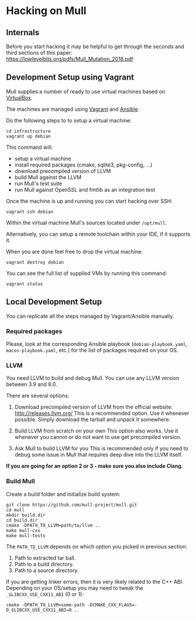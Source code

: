 # Hacking on Mull

## Internals

Before you start hacking it may be helpful to get through the seconds and third
sections of this paper: https://lowlevelbits.org/pdfs/Mull_Mutation_2018.pdf

## Development Setup using Vagrant

Mull supplies a number of ready to use virtual machines based on [VirtualBox](http://virtualbox.org/).

The machines are managed using [Vagrant](https://www.vagrantup.com) and [Ansible](https://www.ansible.com).

Do the following steps to to setup a virtual machine:

```
cd infrastructure
vagrant up debian
```

This command will:

 - setup a virtual machine
 - install required packages (cmake, sqlite3, pkg-config, ...)
 - download precompiled version of LLVM
 - build Mull against the LLVM
 - run Mull's test suite
 - run Mull against OpenSSL and fmtlib as an integration test

Once the machine is up and running you can start hacking over SSH:

```
vagrant ssh debian
```

Within the virtual machine Mull's sources located under `/opt/mull`.

Alternatively, you can setup a remote toolchain within your IDE, if it supports
it.

When you are done feel free to drop the virtual machine:

```
vagrant destroy debian
```

You can see the full list of supplied VMs by running this command:

```
vagrant status
```

## Local Development Setup

You can replicate all the steps managed by Vagrant/Ansible manually.

### Required packages

Please, look at the corresponding Ansible playbook (`debian-playbook.yaml`,
`macos-playbook.yaml`, etc.) for the list of packages required on your OS.

### LLVM

You need LLVM to build and debug Mull.
You can use any LLVM version between 3.9 and 8.0.

There are several options:

1. Download precompiled version of LLVM from the official website: http://releases.llvm.org/
   This is a recommended option. Use it whenever possible. Simply download the
   tarball and unpack it somewhere.

2. Build LLVM from scratch on your own
   This option also works. Use it whenever you cannot or do not want to use get precompiled version.

3. Ask Mull to build LLVM for you
   This is recommended only if you need to debug some issue in Mull that
   requires deep dive into the LLVM itself.

**If you are going for an option 2 or 3 - make sure you also include Clang.**

### Build Mull

Create a build folder and initialize build system:

```
git clone https://github.com/mull-project/mull.git
cd mull
mkdir build.dir
cd build.dir
cmake -DPATH_TO_LLVM=path/to/llvm ..
make mull-cxx
make mull-tests
```

The `PATH_TO_LLVM` depends on which option you picked in previous section:

1. Path to extracted tar ball.
2. Path to a build directory.
3. Path to a source directory.

If you are getting linker errors, then it is very likely related to the C++
ABI. Depending on your OS/setup you may need to tweak the `_GLIBCXX_USE_CXX11_ABI` (0 or 1):

```
cmake -DPATH_TO_LLVM=some-path -DCMAKE_CXX_FLAGS=-D_GLIBCXX_USE_CXX11_ABI=0 ..
```
